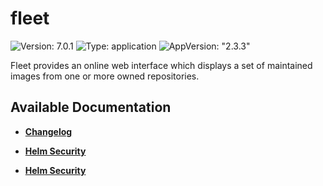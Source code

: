 # fleet

![Version: 7.0.1](https://img.shields.io/badge/Version-7.0.1-informational?style=flat-square) ![Type: application](https://img.shields.io/badge/Type-application-informational?style=flat-square) ![AppVersion: "2.3.3"](https://img.shields.io/badge/AppVersion-"2.3.3"-informational?style=flat-square)

Fleet provides an online web interface which displays a set of maintained images from one or more owned repositories.

## Available Documentation

- [**Changelog**](CHANGELOG)

- [**Helm Security**](container-security)

- [**Helm Security**](helm-security)

